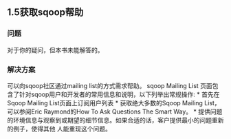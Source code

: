 <h2>1.5获取sqoop帮助</h2>

<h3>问题</h3>
    对于你的疑问，但本书未能解答的。

<h3>解决方案</h3>
    可以向sqoop社区通过mailing list的方式需求帮助。
    sqoop Mailing List 页面包含了针对sqoop用户和开发者的常用信息和说明，以下列举出常规操作:
    * 首先在Sqoop Mailing List页面上订阅用户列表
    * 获取绝大多数的Sqoop Mailing List，可以参阅Eric Raymond的How To Ask Questions The Smart Way。
    * 提供问题的环境信息与观察到或期望的细节信息。如果合适的话，客户提供最小的问题重新的例子，使得其他
      人能重现这个问题。